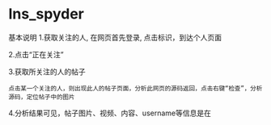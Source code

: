 # Ins_spyder 

基本说明
1.获取关注的人, 在网页首先登录, 点击标识，到达个人页面

2.点击“正在关注”

3.获取所关注的人的帖子

    点击某一个关注的人，则出现此人的帖子页面，分析此网页的源码返回，点击右键“检查”，分析源码，定位帖子中的图片
 
4.分析结果可见，帖子图片、视频、内容、username等信息是在<script>里，实际里面是json字符串

    "display_url"：图片的地址
    "is_video"：是否是视频
    "video_url":如果是视频，则获取视频地址
    "title"获取到文章的标题，有时为空
    "edge_media_to_caption"-"edges"-"node"-"text"：获取到文章的内容。
    
5.成功找到我们所需要的数据，就可以进行下载保存等存储操作了，包括存储到mysql数据库和下载图片、视频文件。
